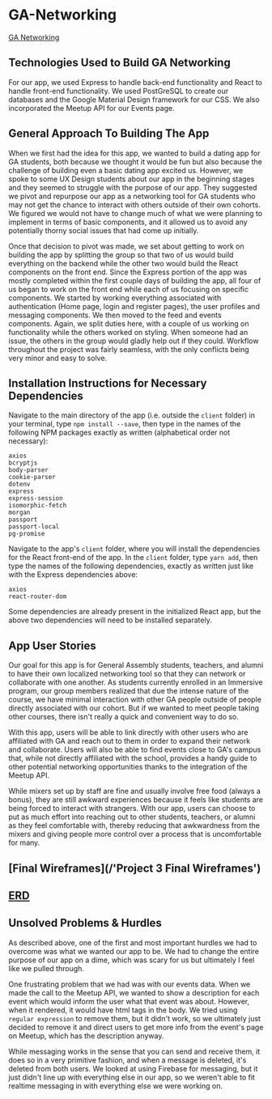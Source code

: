 # GA-Networking

[GA Networking](https://vast-temple-53081.herokuapp.com/)

## Technologies Used to Build GA Networking

For our app, we used Express to handle back-end functionality and React to handle front-end functionality. We used PostGreSQL to create our databases and the Google Material Design framework for our CSS. We also incorporated the Meetup API for our Events page.

## General Approach To Building The App

When we first had the idea for this app, we wanted to build a dating app for GA students, both because we thought it would be fun but also because the challenge of building even a basic dating app excited us. However, we spoke to some UX Design students about our app in the beginning stages and they seemed to struggle with the purpose of our app. They suggested we pivot and repurpose our app as a networking tool for GA students who may not get the chance to interact with others outside of their own cohorts. We figured we would not have to change much of what we were planning to implement in terms of basic components, and it allowed us to avoid any potentially thorny social issues that had come up initially.

Once that decision to pivot was made, we set about getting to work on building the app by splitting the group so that two of us would build everything on the backend while the other two would build the React components on the front end. Since the Express portion of the app was mostly completed within the first couple days of building the app, all four of us began to work on the front end while each of us focusing on specific components. We started by working everything associated with authentication (Home page, login and register pages), the user profiles and messaging components. We then moved to the feed and events components. Again, we split duties here, with a couple of us working on functionality while the others worked on styling. When someone had an issue, the others in the group would gladly help out if they could. Workflow throughout the project was fairly seamless, with the only conflicts being very minor and easy to solve.

## Installation Instructions for Necessary Dependencies

Navigate to the main directory of the app (i.e. outside the `client` folder) in your terminal, type `npm install --save`, then type in the names of the following NPM packages exactly as written (alphabetical order not necessary):

    axios 
    bcryptjs
    body-parser
    cookie-parser
    dotenv
    express
    express-session
    isomorphic-fetch
    morgan
    passport
    passport-local
    pg-promise

Navigate to the app's `client` folder, where you will install the dependencies for the React front-end of the app. In the `client` folder, type `yarn add`, then type the names of the following dependencies, exactly as written just like with the Express dependencies above:

    axios
    react-router-dom

Some dependencies are already present in the initialized React app, but the above two dependencies will need to be installed separately.

## App User Stories

Our goal for this app is for General Assembly students, teachers, and alumni to have their own localized networking tool so that they can network or collaborate with one another. As students currently enrolled in an Immersive program, our group members realized that due the intense nature of the course, we have minimal interaction with other GA people outside of people directly associated with our cohort. But if we wanted to meet people taking other courses, there isn't really a quick and convenient way to do so. 

With this app, users will be able to link directly with other users who are affiliated with GA and reach out to them in order to expand their network and collaborate. Users will also be able to find events close to GA's campus that, while not directly affiliated with the school, provides a handy guide to other potential networking opportunities thanks to the integration of the Meetup API.

While mixers set up by staff are fine and usually involve free food (always a bonus), they are still awkward experiences because it feels like students are being forced to interact with strangers. With our app, users can choose to put as much effort into reaching out to other students, teachers, or alumni as they feel comfortable with, thereby reducing that awkwardness from the mixers and giving people more control over a process that is uncomfortable for many.

## [Final Wireframes](/'Project 3 Final Wireframes')

## [ERD](./public/GANetworkingERD.png)

## Unsolved Problems & Hurdles

As described above, one of the first and most important hurdles we had to overcome was what we wanted our app to be. We had to change the entire purpose of our app on a dime, which was scary for us but ultimately I feel like we pulled through.

One frustrating problem that we had was with our events data. When we made the call to the Meetup API, we wanted to show a description for each event which would inform the user what that event was about. However, when it rendered, it would have html tags in the body. We tried using `regular expression` to remove them, but it didn't work, so we ultimately just decided to remove it and direct users to get more info from the event's page on Meetup, which has the description anyway.

While messaging works in the sense that you can send and receive them, it does so in a very primitive fashion, and when a message is deleted, it's deleted from both users. We looked at using Firebase for messaging, but it just didn't line up with everything else in our app, so we weren't able to fit realtime messaging in with everything else we were working on.